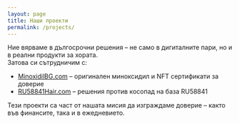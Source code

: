```yaml
---
layout: page
title: Наши проекти
permalink: /projects/
---
```


Ние вярваме в дългосрочни решения – не само в дигиталните пари, но и в реални продукти за хората.  
Затова си сътрудничим с:

- [MinoxidilBG.com](https://minoxidilbg.com/) – оригинален миноксидил и NFT сертификати за доверие
- [RU58841Hair.com](https://ru58841hair.com/) – решения против косопад на база RU58841

Тези проекти са част от нашата мисия да изграждаме доверие – както във финансите, така и в ежедневието.

